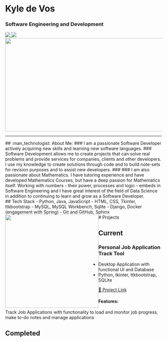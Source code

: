 # Kyle de Vos
### Software Engineering and Development
<div>
  <a href="https://www.linkedin.com/in/kyle-de-vos/" target="_blank">
    <img src="https://img.shields.io/badge/LinkedIn-blue?logo=linkedin&logoColor=white&style=for-the-badge">
  </a>
  <a href="https://www.udemy.com/user/kyle-de-vos/" target="_blank">
    <img src="https://img.shields.io/badge/Udemy-purple?logo=udemy&logoColor=white&style=for-the-badge">
  </a>
</div>
<!-- Royalty Free Image. Available from: https://unsplash.com/photos/8q6e5hu3Ilc -->
<img src = "https://images.unsplash.com/photo-1644792863360-40fa85ea52e7?ixlib=rb-4.0.3&ixid=M3wxMjA3fDB8MHxwaG90by1wYWdlfHx8fGVufDB8fHx8fA%3D%3D&auto=format&fit=crop&w=2070&q=80"
  width="600" height="300" align="center">

---
<div>
## :man_technologist: About Me:
### I am a passionate Software Developer actively acquiring new skills and learning new software languages.
### Software Development allows me to create projects that can solve real problems and provide services for companies, clients and other developers. I use my knowledge to create solutions through code and to build note-sets for revision purposes and to assist new developers.
### 
### I am also passionate about Mathematics. I have tutoring experience and have developed Mathematics Courses, but have a deep passion for Mathematics itself. Working with numbers - their power, processes and logic - embeds in Software Engineering and I have great interest of the field of Data Science in addition to continuing to learn and grow as a Software Developer.
</div>

<div float="left">
  <div>
    ## Tech Stack
    - Python, Java, JavaScript
    - HTML, CSS, Tkinter, ttkbootstrap
    - MySQL, MySQL Workbench, Sqlite
    - Django, Docker (engagement with Spring)
    - Git and GitHub, Sphinx
  </div>
  <div style="float: left">
    <img src = "https://github.com/KyledeVos/Profile_Images/blob/master/Gen_projects_image.jpg"
    width="300" height="300"/>
  </div>
</div>

<div>
  # Projects

  ## Current

  ### Personal Job Application Track Tool
  - Desktop Application with functional UI and Database
  - Python, tkinter, ttkbootstrap, SQLite

  <a href = "https://github.com/KyledeVos/Python_Job_Application_Track_Tool">:date: Project Link</a>

  #### Features:
  Track Job Applications with functionality to load and monitor job progress, make to-do notes and manage applications

  ## Completed

</div>
<!--
**KyledeVos/KyledeVos** is a ✨ _special_ ✨ repository because its `README.md` (this file) appears on your GitHub profile.

Here are some ideas to get you started:

- 🔭 I’m currently working on ...
- 🌱 I’m currently learning ...
- 👯 I’m looking to collaborate on ...
- 🤔 I’m looking for help with ...
- 💬 Ask me about ...
- 📫 How to reach me: ...
- 😄 Pronouns: ...
- ⚡ Fun fact: ...
-->
